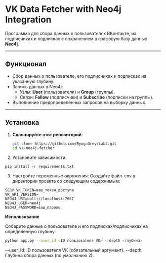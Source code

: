 # VK Data Fetcher with Neo4j Integration

Программа для сбора данных о пользователях ВКонтакте, их подписчиках и подписках с сохранением в графовую базу данных **Neo4j**.

---

## **Функционал**
- Сбор данных о пользователе, его подписчиках и подписках на указанную глубину.
- Запись данных в Neo4j:
  - Узлы: **User** (пользователи) и **Group** (группы).
  - Связи: **Follow** (подписчики) и **Subscribe** (подписки на группы).
- Выполнение предопределённых запросов на выборку данных.

---

## **Установка**

1. **Склонируйте этот репозиторий**:
   ```bash
   git clone https://github.com/RyogaGrey/Lab4.git
   cd vk-neo4j-fetcher
   ```
2. Установите зависимости:
```
pip install -r requirements.txt
```
3. Настройте переменные окружения: Создайте файл .env в директории проекта со следующим содержимым:

```
SERV_VK_TOKEN=ваш_токен_доступа
VK_API_VERSION=
NEO4J_URI=bolt://localhost:7687
NEO4J_USER=neo4j
NEO4J_PASSWORD=ваш_пароль
```

**Использование**

Соберите данные о пользователе и его подписках/подписчиках на определённую глубину:

```bash
python app.py --user_id <ID пользователя VK> --depth <глубина>
```
--user_id: ID пользователя VK (обязательный аргумент).
--depth: Глубина сбора данных (по умолчанию 2).
